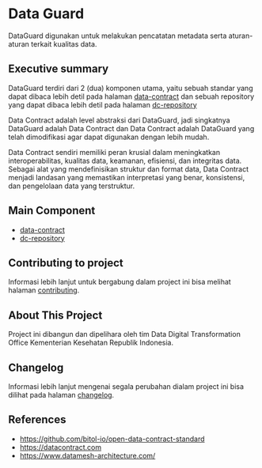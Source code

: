 # Data Guard

DataGuard digunakan untuk melakukan pencatatan metadata serta aturan-aturan terkait kualitas data.

## Executive summary

DataGuard terdiri dari 2 (dua) komponen utama, yaitu sebuah standar yang dapat dibaca lebih detil pada halaman [data-contract](data-contract/README.md) dan sebuah repository yang dapat dibaca lebih detil pada halaman [dc-repository](dc-repository/README.md)

Data Contract adalah level abstraksi dari DataGuard, jadi singkatnya DataGuard adalah Data Contract dan Data Contract adalah DataGuard yang telah dimodifikasi agar dapat digunakan dengan lebih mudah.

Data Contract sendiri memiliki peran krusial dalam meningkatkan interoperabilitas, kualitas data, keamanan, efisiensi, dan integritas data. Sebagai alat yang mendefinisikan struktur dan format data, Data Contract menjadi landasan yang memastikan interpretasi yang benar, konsistensi, dan pengelolaan data yang terstruktur.

## Main Component

- [data-contract](data-contract/README.md)
- [dc-repository](dc-repository/README.md)

## Contributing to project

Informasi lebih lanjut untuk bergabung dalam project ini bisa melihat halaman [contributing](CONTRIBUTING.md).

## About This Project

Project ini dibangun dan dipelihara oleh tim Data Digital Transformation Office Kementerian Kesehatan Republik Indonesia.

## Changelog

Informasi lebih lanjut mengenai segala perubahan dialam project ini bisa dilihat pada halaman [changelog](CHANGELOG.md).

## References

- https://github.com/bitol-io/open-data-contract-standard
- https://datacontract.com
- https://www.datamesh-architecture.com/
